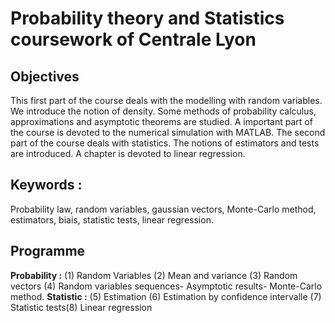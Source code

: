 # Probability theory and Statistics coursework of Centrale Lyon


## Objectives
This first part of the course deals with the modelling with random variables. We introduce the notion of density. Some methods
of probability calculus, approximations and asymptotic theorems are studied. A important part of the course is devoted to the
numerical simulation with MATLAB. The second part of the course deals with statistics. The notions of estimators and tests are
introduced. A chapter is devoted to linear regression.

## Keywords :
Probability law, random variables, gaussian vectors, Monte-Carlo method, estimators, biais, statistic tests, linear
regression.

## Programme 
**Probability :** (1) Random Variables (2) Mean and variance (3) Random vectors (4) Random variables
sequences- Asymptotic results- Monte-Carlo method.
**Statistic :** (5) Estimation (6) Estimation by confidence intervalle (7) Statistic tests(8) Linear regression
